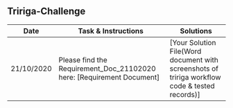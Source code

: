 ## Tririga-Challenge


Date  | Task & Instructions | Solutions
-----|-----|-----
21/10/2020| Please find the Requirement_Doc_21102020 here: [Requirement Document]| [Your Solution File(Word document with screenshots of tririga workflow code & tested records)]

